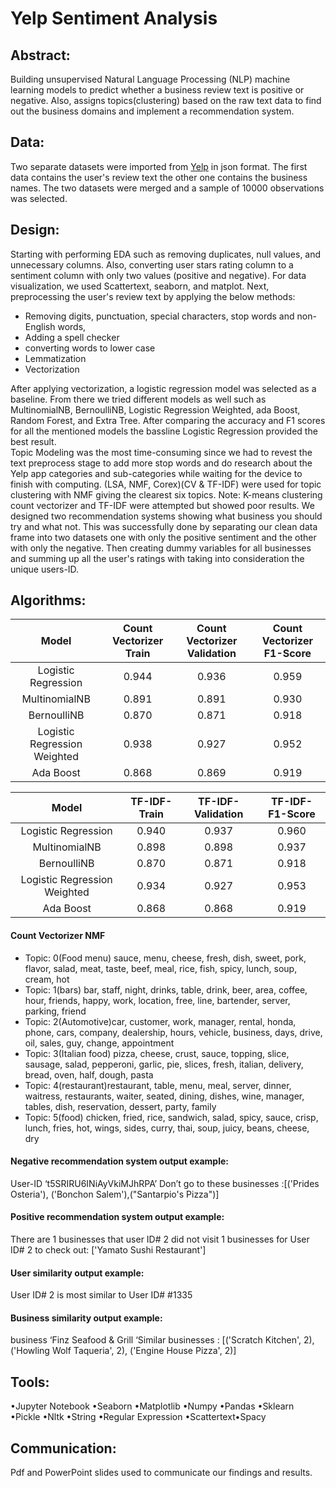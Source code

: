 # Yelp Sentiment Analysis


## Abstract:
Building unsupervised Natural Language Processing (NLP) machine learning models to predict whether a business review text is positive or negative. Also, assigns topics(clustering) based on the raw text data to find out the business domains and implement a recommendation system.
## Data:
Two separate datasets were imported from [Yelp](https://www.yelp.com/dataset) in json format. The first data contains the user's review text the other one contains the business names. The two datasets were merged and a sample of 10000 observations was selected.
## Design:
Starting with performing EDA such as removing duplicates, null values, and unnecessary columns. Also, converting user stars rating column to a sentiment column with only two values (positive and negative). For data visualization, we used Scattertext, seaborn, and matplot.
Next, preprocessing the user's review text by applying the below methods:
- Removing digits, punctuation, special characters, stop words and non-English words, 
- Adding a spell checker
- converting words to lower case
- Lemmatization
- Vectorization

After applying vectorization, a logistic regression model was selected as a baseline. From there we tried different models as well such as MultinomialNB, BernoulliNB, Logistic Regression Weighted, ada Boost, Random Forest, and Extra Tree. After comparing the accuracy and F1 scores for all the mentioned models the bassline Logistic Regression provided the best result.  
Topic Modeling was the most time-consuming since we had to revest the text preprocess stage to add more stop words and do research about the Yelp app categories and sub-categories while waiting for the device to finish with computing. (LSA, NMF, Corex)(CV & TF-IDF) were used for topic clustering with NMF giving the clearest six topics.
Note: K-means clustering count vectorizer and TF-IDF were attempted but showed poor results.
We designed two recommendation systems showing what business you should try and what not. This was successfully done by separating our clean data frame into two datasets one with only the positive sentiment and the other with only the negative. Then creating dummy variables for all businesses and summing up all the user's ratings with taking into consideration the unique users-ID.

## Algorithms:


| Model | Count Vectorizer Train | Count Vectorizer Validation | Count Vectorizer F1-Score | 
| :---: | :---: | :---: | :---: | 
| Logistic Regression | 0.944 | 0.936  | 0.959 | 
| MultinomialNB| 0.891 | 0.891 | 0.930 | 
| BernoulliNB | 0.870 | 0.871 | 0.918 | 
| Logistic Regression Weighted | 0.938| 0.927  | 0.952 |
| Ada Boost | 0.868 | 0.869  | 0.919| 

| Model | TF-IDF-Train | TF-IDF-Validation | TF-IDF-F1-Score | 
| :---: | :---: | :---: | :---: | 
| Logistic Regression | 0.940 | 0.937  | 0.960 | 
| MultinomialNB| 0.898 | 0.898 | 0.937 | 
| BernoulliNB | 0.870 | 0.871 | 0.918 | 
| Logistic Regression Weighted | 0.934| 0.927  | 0.953 |
| Ada Boost | 0.868 | 0.868  | 0.919| 

#### Count Vectorizer NMF

- Topic: 0(Food menu) sauce, menu, cheese, fresh, dish, sweet, pork, flavor, salad, meat, taste, beef, meal, rice, fish, spicy, lunch, soup, cream, hot 
- Topic: 1(bars) bar, staff, night, drinks, table, drink, beer, area, coffee, hour, friends, happy, work, location, free, line, bartender, server, parking, friend 
- Topic: 2(Automotive)car, customer, work, manager, rental, honda, phone, cars, company, dealership, hours, vehicle, business, days, drive, oil, sales, guy, change, appointment
- Topic: 3(Italian food) pizza, cheese, crust, sauce, topping, slice, sausage, salad, pepperoni, garlic, pie, slices, fresh, italian, delivery, bread, oven, half, dough, pasta 
- Topic: 4(restaurant)restaurant, table, menu, meal, server, dinner, waitress, restaurants, waiter, seated, dining, dishes, wine, manager, tables, dish, reservation, dessert, party, family
- Topic: 5(food) chicken, fried, rice, sandwich, salad, spicy, sauce, crisp, lunch, fries, hot, wings, sides, curry, thai, soup, juicy, beans, cheese, dry


#### Negative recommendation system output example:

User-ID ‘t5SRIRU6INiAyVkiMJhRPA’
Don’t go to these businesses :[('Prides Osteria'), ('Bonchon Salem'),("Santarpio's Pizza")]

#### Positive recommendation system output example:
There are 1 businesses that user ID# 2 did not visit 1 businesses for User ID# 2 to check out: ['Yamato Sushi Restaurant'] 

#### User similarity output example:
User ID# 2 is most similar to User ID# #1335 

#### Business similarity output example:
business  ‘Finz Seafood & Grill ‘Similar businesses :
[('Scratch Kitchen', 2), ('Howling Wolf Taqueria', 2), ('Engine House Pizza', 2)]
 
## Tools:
•Jupyter Notebook •Seaborn •Matplotlib •Numpy •Pandas •Sklearn •Pickle •Nltk •String •Regular Expression •Scattertext•Spacy

## Communication:
Pdf and PowerPoint slides used to communicate our findings and results.










